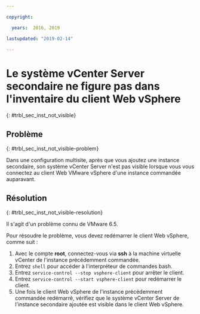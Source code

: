 ```yaml
---

copyright:

  years:  2016, 2019

lastupdated: "2019-02-14"

---
```


# Le système vCenter Server secondaire ne figure pas dans l'inventaire du client Web vSphere
{: #trbl_sec_inst_not_visible}

## Problème
{: #trbl_sec_inst_not_visible-problem}

Dans une configuration multisite, après que vous ajoutez une instance secondaire, son système vCenter Server n'est pas visible lorsque vous vous connectez au client Web VMware vSphere d'une instance commandée auparavant.

## Résolution
{: #trbl_sec_inst_not_visible-resolution}

Il s'agit d'un problème connu de VMware 6.5.

Pour résoudre le problème, vous devez redémarrer le client Web vSphere, comme suit :

1. Avec le compte **root**, connectez-vous via **ssh** à la machine virtuelle vCenter de l'instance précédemment commandée.
2. Entrez ``shell`` pour accéder à l'interpréteur de commandes bash.
3. Entrez `service-control --stop vsphere-client` pour arrêter le client.
4. Entrez `service-control --start vsphere-client` pour redémarrer le client.
5. Une fois le client Web vSphere de l'instance précédemment commandée redémarré, vérifiez que le système vCenter Server de l'instance secondaire ajoutée est visible dans le client Web vSphere.
